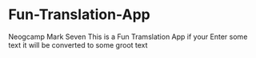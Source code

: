 # Fun-Translation-App
Neogcamp Mark Seven
This is a Fun Tramslation App if your Enter some text it will be converted to some groot text 
